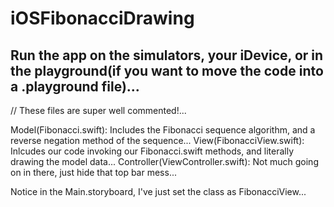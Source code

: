 # iOSFibonacciDrawing

## Run the app on the simulators, your iDevice, or in the playground(if you want to move the code into a .playground file)...

// These files are super well commented!...

Model(Fibonacci.swift): Includes the Fibonacci sequence algorithm, and a reverse negation method of the sequence...
View(FibonacciView.swift): Inlcudes our code invoking our Fibonacci.swift methods, and literally drawing the model data...
Controller(ViewController.swift): Not much going on in there, just hide that top bar mess...

Notice in the Main.storyboard, I've just set the class as FibonacciView...
